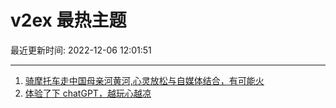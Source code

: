 # v2ex 最热主题

最近更新时间: 2022-12-06 12:01:51

--- 
1. [骑摩托车走中国母亲河黄河,心灵放松与自媒体结合，有可能火](https://www.v2ex.com/t/900388) 
2. [体验了下 chatGPT，越玩心越凉](https://www.v2ex.com/t/900396) 
